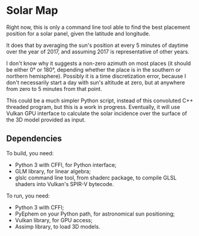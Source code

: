 # Solar Map

Right now, this is only a command line tool able to find the best
placement position for a solar panel, given the latitude and longitude.

It does that by averaging the sun's position at every 5 minutes of
daytime over the year of 2017, and assuming 2017 is representative of
other years.

I don't know why it suggests a non-zero azimuth on most places (it
should be either 0° or 180°, depending whether the place is in the
southern or northern hemisphere). Possibly it is a time discretization
error, because I don't necessarily start a day with sun's altitude
at zero, but at anywhere from zero to 5 minutes from that point.

This could be a much simpler Python script, instead of this convoluted
C++ threaded program, but this is a work in progress. Eventually, it
will use Vulkan GPU interface to calculate the solar incidence over the
surface of the 3D model provided as input.

## Dependencies

To build, you need:
 - Python 3 with CFFI, for Python interface;
 - GLM library, for linear algebra;
 - glslc command line tool, from shaderc package, to compile GLSL shaders
into Vulkan's SPIR-V bytecode.

To run, you need:
 - Python 3 with CFFI;
 - PyEphem on your Python path, for astronomical sun positioning;
 - Vulkan library, for GPU access;
 - Assimp library, to load 3D models.
